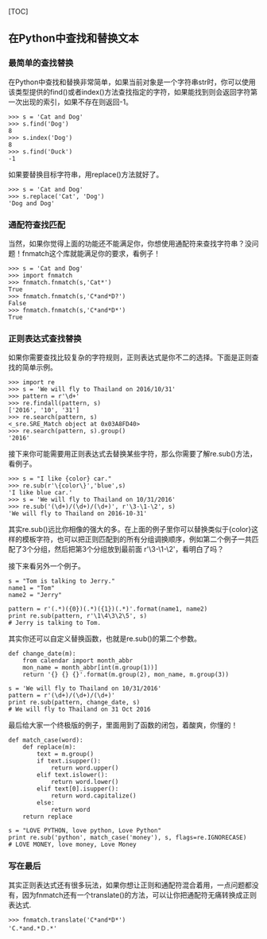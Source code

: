 [TOC]

## 在Python中查找和替换文本

### 最简单的查找替换

在Python中查找和替换非常简单，如果当前对象是一个字符串str时，你可以使用该类型提供的find()或者index()方法查找指定的字符，如果能找到则会返回字符第一次出现的索引，如果不存在则返回-1。
```
>>> s = 'Cat and Dog'
>>> s.find('Dog')
8
>>> s.index('Dog')
8
>>> s.find('Duck')
-1

```

如果要替换目标字符串，用replace()方法就好了。
```
>>> s = 'Cat and Dog'
>>> s.replace('Cat', 'Dog')
'Dog and Dog'
```

### 通配符查找匹配

当然，如果你觉得上面的功能还不能满足你，你想使用通配符来查找字符串？没问题！fnmatch这个库就能满足你的要求，看例子！
```
>>> s = 'Cat and Dog'
>>> import fnmatch
>>> fnmatch.fnmatch(s,'Cat*')
True
>>> fnmatch.fnmatch(s,'C*and*D?')
False
>>> fnmatch.fnmatch(s,'C*and*D*')
True
```

### 正则表达式查找替换

如果你需要查找比较复杂的字符规则，正则表达式是你不二的选择。下面是正则查找的简单示例。
```
>>> import re
>>> s = 'We will fly to Thailand on 2016/10/31'
>>> pattern = r'\d+'
>>> re.findall(pattern, s)
['2016', '10', '31']
>>> re.search(pattern, s)
<_sre.SRE_Match object at 0x03A8FD40>
>>> re.search(pattern, s).group()
'2016'
```

接下来你可能需要用正则表达式去替换某些字符，那么你需要了解re.sub()方法，看例子。
```
>>> s = "I like {color} car."
>>> re.sub(r'\{color\}','blue',s)
'I like blue car.'
>>> s = 'We will fly to Thailand on 10/31/2016'
>>> re.sub('(\d+)/(\d+)/(\d+)', r'\3-\1-\2', s)
'We will fly to Thailand on 2016-10-31'

```

其实re.sub()远比你相像的强大的多。在上面的例子里你可以替换类似于{color}这样的模板字符，也可以把正则匹配到的所有分组调换顺序，例如第二个例子一共匹配了3个分组，然后把第3个分组放到最前面 r'\3-\1-\2'，看明白了吗？

接下来看另外一个例子。
```
s = "Tom is talking to Jerry."
name1 = "Tom"
name2 = "Jerry"

pattern = r'(.*)({0})(.*)({1})(.*)'.format(name1, name2)
print re.sub(pattern, r'\1\4\3\2\5', s)
# Jerry is talking to Tom.
```

其实你还可以自定义替换函数，也就是re.sub()的第二个参数。
```
def change_date(m):
    from calendar import month_abbr
    mon_name = month_abbr[int(m.group(1))]
    return '{} {} {}'.format(m.group(2), mon_name, m.group(3))

s = 'We will fly to Thailand on 10/31/2016'
pattern = r'(\d+)/(\d+)/(\d+)'
print re.sub(pattern, change_date, s)
# We will fly to Thailand on 31 Oct 2016
```

最后给大家一个终极版的例子，里面用到了函数的闭包，着酸爽，你懂的！
```
def match_case(word):
    def replace(m):
        text = m.group()
        if text.isupper():
            return word.upper()
        elif text.islower():
            return word.lower()
        elif text[0].isupper():
            return word.capitalize()
        else:
            return word
    return replace

s = "LOVE PYTHON, love python, Love Python"
print re.sub('python', match_case('money'), s, flags=re.IGNORECASE)
# LOVE MONEY, love money, Love Money
```

### 写在最后

其实正则表达式还有很多玩法，如果你想让正则和通配符混合着用，一点问题都没有，因为fnmatch还有一个translate()的方法，可以让你把通配符无痛转换成正则表达式.
```
>>> fnmatch.translate('C*and*D*')
'C.*and.*Ｄ.*'
```
